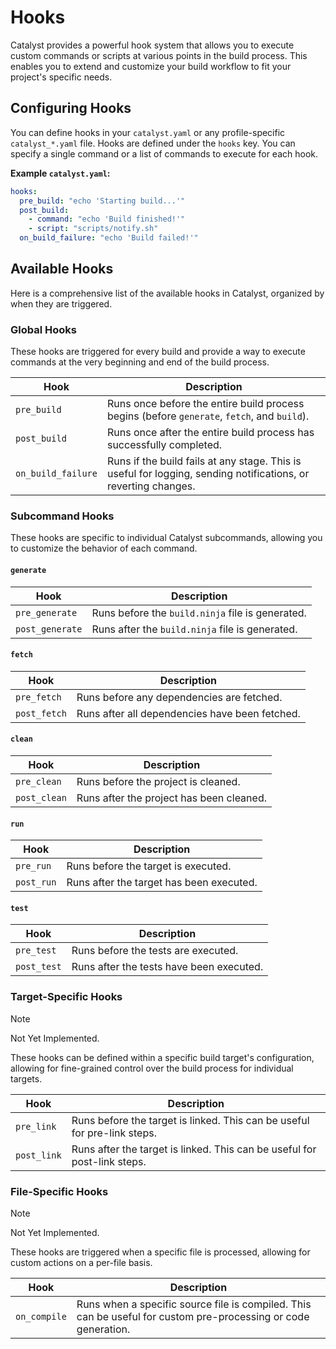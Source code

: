 # Hooks

Catalyst provides a powerful hook system that allows you to execute custom commands or scripts at various points in the build process. This enables you to extend and customize your build workflow to fit your project's specific needs.

## Configuring Hooks

You can define hooks in your `catalyst.yaml` or any profile-specific `catalyst_*.yaml` file. Hooks are defined under the `hooks` key. You can specify a single command or a list of commands to execute for each hook.

**Example `catalyst.yaml`:**

```yaml
hooks:
  pre_build: "echo 'Starting build...'"
  post_build:
    - command: "echo 'Build finished!'"
    - script: "scripts/notify.sh"
  on_build_failure: "echo 'Build failed!'"

```

## Available Hooks

Here is a comprehensive list of the available hooks in Catalyst, organized by when they are triggered.

### Global Hooks

These hooks are triggered for every build and provide a way to execute commands at the very beginning and end of the build process.

| Hook              | Description                                                                                             |
| ----------------- | ------------------------------------------------------------------------------------------------------- |
| `pre_build`       | Runs once before the entire build process begins (before `generate`, `fetch`, and `build`).               |
| `post_build`      | Runs once after the entire build process has successfully completed.                                    |
| `on_build_failure`| Runs if the build fails at any stage. This is useful for logging, sending notifications, or reverting changes. |


### Subcommand Hooks

These hooks are specific to individual Catalyst subcommands, allowing you to customize the behavior of each command.

#### `generate`

| Hook           | Description                                       |
| -------------- | ------------------------------------------------- |
| `pre_generate` | Runs before the `build.ninja` file is generated.  |
| `post_generate`| Runs after the `build.ninja` file is generated.   |


#### `fetch`

| Hook         | Description                                 |
| ------------ | ------------------------------------------- |
| `pre_fetch`  | Runs before any dependencies are fetched.   |
| `post_fetch` | Runs after all dependencies have been fetched.|


#### `clean`

| Hook        | Description                              |
| ----------- | ---------------------------------------- |
| `pre_clean` | Runs before the project is cleaned.      |
| `post_clean`| Runs after the project has been cleaned. |


#### `run`

| Hook      | Description                           |
| --------- | ------------------------------------- |
| `pre_run` | Runs before the target is executed.   |
| `post_run`| Runs after the target has been executed.|

#### `test`

| Hook       | Description                                |
| ---------- | ------------------------------------------ |
| `pre_test` | Runs before the tests are executed.        |
| `post_test`| Runs after the tests have been executed.   |


### Target-Specific Hooks

> [!NOTE]
> Not Yet Implemented.

These hooks can be defined within a specific build target's configuration, allowing for fine-grained control over the build process for individual targets.

| Hook        | Description                                                                 |
| ----------- | --------------------------------------------------------------------------- |
| `pre_link`  | Runs before the target is linked. This can be useful for pre-link steps.    |
| `post_link` | Runs after the target is linked. This can be useful for post-link steps.    |


### File-Specific Hooks

> [!NOTE]
> Not Yet Implemented.

These hooks are triggered when a specific file is processed, allowing for custom actions on a per-file basis.

| Hook         | Description                                                                                             |
| ------------ | ------------------------------------------------------------------------------------------------------- |
| `on_compile` | Runs when a specific source file is compiled. This can be useful for custom pre-processing or code generation. |
